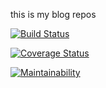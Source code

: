 this is my blog repos 

[![Build Status](https://travis-ci.org/mugabodeo/Niyonsaba-Mugabo-Deo.svg?branch=Develop)](https://travis-ci.org/mugabodeo/Niyonsaba-Mugabo-Deo)

[![Coverage Status](https://coveralls.io/repos/github/mugabodeo/Niyonsaba-Mugabo-Deo/badge.svg)](https://coveralls.io/github/mugabodeo/Niyonsaba-Mugabo-Deo)

[![Maintainability](https://api.codeclimate.com/v1/badges/b762777df081c5d03a4c/maintainability)](https://codeclimate.com/github/mugabodeo/Niyonsaba-Mugabo-Deo/maintainability)

